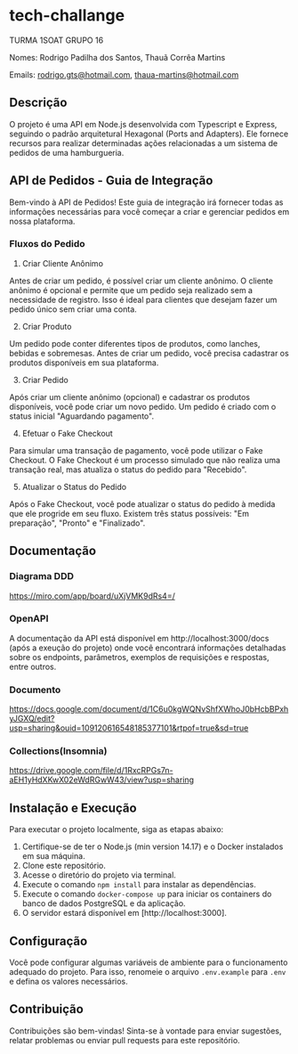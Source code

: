 # tech-challange

TURMA 1SOAT GRUPO 16 <p>
Nomes: Rodrigo Padilha dos Santos, Thauã Corrêa Martins <p>
Emails: rodrigo.gts@hotmail.com, thaua-martins@hotmail.com <p>

## Descrição

O projeto é uma API em Node.js desenvolvida com Typescript e Express, seguindo o padrão arquitetural Hexagonal (Ports and Adapters). Ele fornece recursos para realizar determinadas ações relacionadas a um sistema de pedidos de uma hamburgueria.

## API de Pedidos - Guia de Integração
Bem-vindo à API de Pedidos! Este guia de integração irá fornecer todas as informações necessárias para você começar a criar e gerenciar pedidos em nossa plataforma.

### Fluxos do Pedido
1. Criar Cliente Anônimo

Antes de criar um pedido, é possível criar um cliente anônimo. O cliente anônimo é opcional e permite que um pedido seja realizado sem a necessidade de registro. Isso é ideal para clientes que desejam fazer um pedido único sem criar uma conta.

2. Criar Produto

Um pedido pode conter diferentes tipos de produtos, como lanches, bebidas e sobremesas. Antes de criar um pedido, você precisa cadastrar os produtos disponíveis em sua plataforma.

3. Criar Pedido

Após criar um cliente anônimo (opcional) e cadastrar os produtos disponíveis, você pode criar um novo pedido. Um pedido é criado com o status inicial "Aguardando pagamento".

4. Efetuar o Fake Checkout

Para simular uma transação de pagamento, você pode utilizar o Fake Checkout. O Fake Checkout é um processo simulado que não realiza uma transação real, mas atualiza o status do pedido para "Recebido".

5. Atualizar o Status do Pedido

Após o Fake Checkout, você pode atualizar o status do pedido à medida que ele progride em seu fluxo. Existem três status possíveis: "Em preparação", "Pronto" e "Finalizado".


## Documentação

### Diagrama DDD

https://miro.com/app/board/uXjVMK9dRs4=/

### OpenAPI
A documentação da API está disponível em http://localhost:3000/docs (após a exeução do projeto) onde você encontrará informações detalhadas sobre os endpoints, parâmetros, exemplos de requisições e respostas, entre outros.

### Documento

https://docs.google.com/document/d/1C6u0kgWQNvShfXWhoJ0bHcbBPxhyJGXQ/edit?usp=sharing&ouid=109120616548185377101&rtpof=true&sd=true

### Collections(Insomnia)

https://drive.google.com/file/d/1RxcRPGs7n-aEH1yHdXKwX02eWdRGwW43/view?usp=sharing

## Instalação e Execução

Para executar o projeto localmente, siga as etapas abaixo:

1. Certifique-se de ter o Node.js (min version 14.17) e o Docker instalados em sua máquina.
2. Clone este repositório.
3. Acesse o diretório do projeto via terminal.
4. Execute o comando `npm install` para instalar as dependências.
5. Execute o comando `docker-compose up` para iniciar os containers do banco de dados PostgreSQL e da aplicação.
6. O servidor estará disponível em [http://localhost:3000].

## Configuração

Você pode configurar algumas variáveis de ambiente para o funcionamento adequado do projeto. Para isso, renomeie o arquivo `.env.example` para `.env` e defina os valores necessários.

## Contribuição

Contribuições são bem-vindas! Sinta-se à vontade para enviar sugestões, relatar problemas ou enviar pull requests para este repositório.

